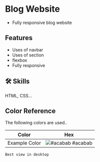 # Blog Website

- Fully responsive blog website

## Features

- Uses of navbar
- Uses of section
- flexbox
- Fully responsive

## 🛠 Skills

HTML, CSS...

## Color Reference

The following colors are used..

| Color         | Hex                                                              |
| ------------- | ---------------------------------------------------------------- |
| Example Color | ![#acabab](https://via.placeholder.com/10/acabab?text=+) #acabab |

`Best view in desktop`
